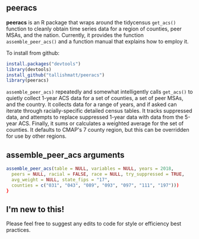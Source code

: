## peeracs

__peeracs__ is an R package that wraps around the tidycensus `get_acs()` function to cleanly obtain time series data for a region of counties, peer MSAs, and the nation. Currently, it provides the function `assemble_peer_acs()` and a function manual that explains how to employ it. 

To install from github:
```r
install.packages("devtools")
library(devtools)
install_github("tallishmatt/peeracs")
library(peeracs)
```


`assemble_peer_acs)` repeatedly and somewhat intelligently calls `get_acs()` to quietly collect 1-year ACS data for a set of counties, a set of peer MSAs, and the country. It collects data for a range of years, and if asked can iterate through racially-specific detailed census tables. It tracks suppressed data, and attempts to replace suppressed 1-year data with data from the 5-year ACS. Finally, it sums or calculates a weighted average for the set of counties. It defaults to CMAP's 7 county region, but this can be overridden for use by other regions.

## assemble_peer_acs arguments
```r
assemble_peer_acs(table = NULL, variables = NULL, years = 2018,
  peers = NULL, racial = FALSE, race = NULL, try_suppressed = TRUE,
  avg_weight = NULL, state_fips = "17",
  counties = c("031", "043", "089", "093", "097", "111", "197")))
}
```

## I'm new to this!
Please feel free to suggest any edits to code for style or efficiency best practices. 